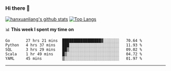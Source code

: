 ### Hi there 👋

<!--
**hanxuanliang/hanxuanliang** is a ✨ _special_ ✨ repository because its `README.md` (this file) appears on your GitHub profile.

Here are some ideas to get you started:

- 🔭 I’m currently working on ...
- 🌱 I’m currently learning ...
- 👯 I’m looking to collaborate on ...
- 🤔 I’m looking for help with ...
- 💬 Ask me about ...
- 📫 How to reach me: ...
- 😄 Pronouns: ...
- ⚡ Fun fact: ...
-->
[![hanxuanliang's github stats](https://github-readme-stats.vercel.app/api?username=hanxuanliang&count_private=true&show_icons=true)](https://github.com/anuraghazra/github-readme-stats)
[![Top Langs](https://github-readme-stats.vercel.app/api/top-langs/?username=hanxuanliang&layout=compact)](https://github.com/anuraghazra/github-readme-stats)

📊 **This week I spent my time on**
<!--START_SECTION:waka-->
```text
Go       27 hrs 21 mins  █████████████████▓░░░░░░░   70.64 % 
Python   4 hrs 37 mins   ███░░░░░░░░░░░░░░░░░░░░░░   11.93 % 
SQL      3 hrs 29 mins   ██▒░░░░░░░░░░░░░░░░░░░░░░   09.02 % 
Scala    1 hr 49 mins    █▒░░░░░░░░░░░░░░░░░░░░░░░   04.72 % 
YAML     45 mins         ▒░░░░░░░░░░░░░░░░░░░░░░░░   01.97 % 
```
<!--END_SECTION:waka-->

***